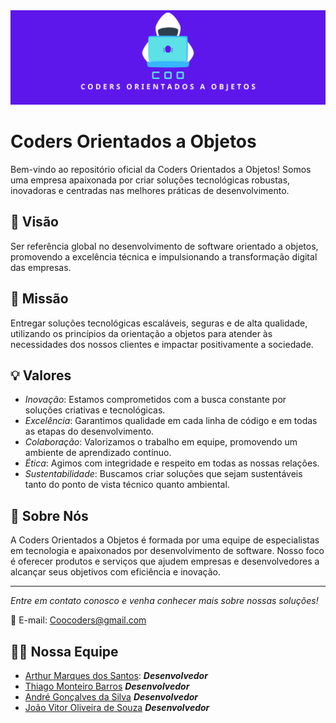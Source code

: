 <div align="center">
  <img src="https://github.com/COO-Coders/.github/blob/main/COO%20-%20Banner.png" alt="COO banner">
</div>


# Coders Orientados a Objetos

Bem-vindo ao repositório oficial da Coders Orientados a Objetos! Somos uma empresa apaixonada por criar soluções tecnológicas robustas, inovadoras e centradas nas melhores práticas de desenvolvimento.

## 🌟 Visão

Ser referência global no desenvolvimento de software orientado a objetos, promovendo a excelência técnica e impulsionando a transformação digital das empresas.

## 🎯 Missão

Entregar soluções tecnológicas escaláveis, seguras e de alta qualidade, utilizando os princípios da orientação a objetos para atender às necessidades dos nossos clientes e impactar positivamente a sociedade.

## 💡 Valores

- *Inovação*: Estamos comprometidos com a busca constante por soluções criativas e tecnológicas.
- *Excelência*: Garantimos qualidade em cada linha de código e em todas as etapas do desenvolvimento.
- *Colaboração*: Valorizamos o trabalho em equipe, promovendo um ambiente de aprendizado contínuo.
- *Ética*: Agimos com integridade e respeito em todas as nossas relações.
- *Sustentabilidade*: Buscamos criar soluções que sejam sustentáveis tanto do ponto de vista técnico quanto ambiental.

## 🚀 Sobre Nós

A Coders Orientados a Objetos é formada por uma equipe de especialistas em tecnologia e apaixonados por desenvolvimento de software. Nosso foco é oferecer produtos e serviços que ajudem empresas e desenvolvedores a alcançar seus objetivos com eficiência e inovação.

---

*Entre em contato conosco e venha conhecer mais sobre nossas soluções!*

📧 E-mail: Coocoders@gmail.com

## 👨‍💻 Nossa Equipe
- [Arthur Marques dos Santos](https://github.com/arthurmarques2008): ***Desenvolvedor***
- [Thiago Monteiro Barros](https://github.com/Thiago007-py) ***Desenvolvedor***
- [André Gonçalves da Silva](https://github.com/Dresilva21) ***Desenvolvedor***
- [João Vitor Oliveira de Souza](https://github.com/JVitor44) ***Desenvolvedor***
